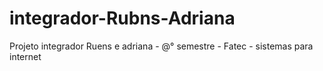 # integrador-Rubns-Adriana
Projeto integrador Ruens e adriana - @° semestre - Fatec - sistemas para internet
